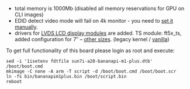 - total memory is 1000Mb (disabled all memory reservations for GPU on CLI images)
- EDID detect video mode will fail on 4k monitor - you need to [set it manually](http://docs.armbian.com/Hardware_Allwinner/#how-to-reconfigure-video-output).
- drivers for [LVDS LCD display modules](http://www.lenovator.com/7-inch-LCD) are added. TS module: ft5x_ts, added configuration for 7″ – [other sizes](https://github.com/LeMaker/fex_configuration/tree/master/fex). (legacy kernel / [vanilla](https://github.com/igorpecovnik/lib/blob/master/patch/kernel/sunxi-next/bananapipro_lemaker_lcd.patch.disabled))

To get full functionality of this board please login as root and execute:

    sed -i '1isetenv fdtfile sun7i-a20-bananapi-m1-plus.dtb' /boot/boot.cmd
    mkimage -C none -A arm -T script -d /boot/boot.cmd /boot/boot.scr
    ln -fs bin/bananapim1plus.bin /boot/script.bin
	reboot